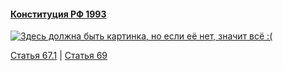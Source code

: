 #### [Конституция РФ 1993](https://lalawland.github.io/eurasia/russia/const)

[![Здесь должна быть картинка, но если её нет, значит всё :(](https://sun9-west.userapi.com/sun9-47/s/v1/ig2/0WBXsV8tqbkvkRSREFoAj9Tiv7VgA68W1MpO3Q0N6m2BdF8XZOFZqOPJQs6o47_UDRNTBO8IwnoPHrv5wM7rUZmk.jpg?size=1280x720&quality=95&type=album)](https://sun9-west.userapi.com/sun9-47/s/v1/ig2/0WBXsV8tqbkvkRSREFoAj9Tiv7VgA68W1MpO3Q0N6m2BdF8XZOFZqOPJQs6o47_UDRNTBO8IwnoPHrv5wM7rUZmk.jpg?size=1280x720&quality=95&type=album)

[Статья 67.1](https://lalawland.github.io/eurasia/russia/const/art67.1) | [Статья 69](https://lalawland.github.io/eurasia/russia/const/art69)
